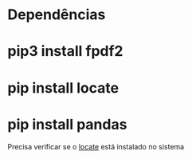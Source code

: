# Dependências

# pip3 install fpdf2
# pip install locate
# pip install pandas

Precisa verificar se o [locate](../locate/locate.md) está instalado no sistema


